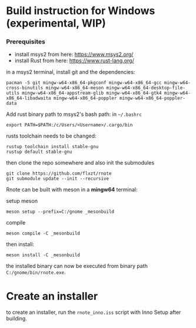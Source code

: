 # Build instruction for Windows (experimental, WIP)

### Prerequisites
- install msys2 from here: https://www.msys2.org/
- install Rust from here: https://www.rust-lang.org/

in a msys2 terminal, install git and the dependencies:
```
pacman -S git mingw-w64-x86_64-pkgconf mingw-w64-x86_64-gcc mingw-w64-cross-binutils mingw-w64-x86_64-meson mingw-w64-x86_64-desktop-file-utils mingw-w64-x86_64-appstream-glib mingw-w64-x86_64-gtk4 mingw-w64-x86_64-libadwaita mingw-w64-x86_64-poppler mingw-w64-x86_64-poppler-data
```

Add rust binary path to msys2's bash path: in `~/.bashrc`
```
export PATH=$PATH:/c/Users/<Username>/.cargo/bin
```

rusts toolchain needs to be changed:
```
rustup toolchain install stable-gnu
rustup default stable-gnu
```

then clone the repo somewhere and also init the submodules
```
git clone https://github.com/flxzt/rnote
git submodule update --init --recursive
```

Rnote can be built with meson in a **mingw64** terminal:

setup meson
```
meson setup --prefix=C:/gnome _mesonbuild
```

compile
```
meson compile -C _mesonbuild
```

then install: 
```
meson install -C _mesonbuild
```

the installed binary can now be executed from binary path `C:/gnome/bin/rnote.exe`.

# Create an installer
to create an installer, run the `rnote_inno.iss` script with Inno Setup after building.